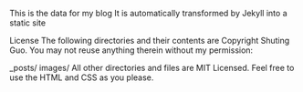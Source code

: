 This is the data for my blog
It is automatically transformed by Jekyll into a static site

License
The following directories and their contents are Copyright Shuting Guo. You may not reuse anything therein without my permission:

_posts/
images/
All other directories and files are MIT Licensed. Feel free to use the HTML and CSS as you please.